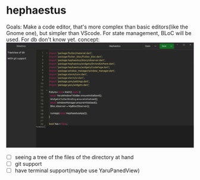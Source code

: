 # hephaestus

Goals: Make a code editor, that's more complex than basic editors(like the Gnome one), but simpler than VScode.
For state management, BLoC will be used. For db don't know yet.
concept:
![](screenshots/Screenshot%202024-12-05%20211908.png)

- [ ] seeing a tree of the files of the directory at hand
- [ ] git support
- [ ] have terminal support(maybe use YaruPanedView)
